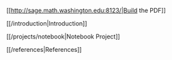 [[http://sage.math.washington.edu:8123/|Build the PDF]]

[[/introduction|Introduction]]

[[/projects/notebook|Notebook Project]]


[[/references|References]]
